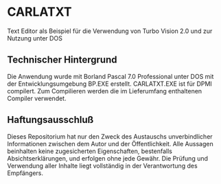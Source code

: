 # CARLATXT

Text Editor als Beispiel für die Verwendung von Turbo Vision 2.0 und zur Nutzung unter DOS

## Technischer Hintergrund

Die Anwendung wurde mit Borland Pascal 7.0 Professional unter DOS mit der Entwicklungsumgebung BP.EXE erstellt. CARLATXT.EXE ist für DPMI compilert. Zum Compilieren werden die im Lieferumfang enthaltenen Compiler verwendet.

## Haftungsausschluß

Dieses Repositorium hat nur den Zweck des Austauschs unverbindlicher Informationen zwischen dem Autor und der Öffentlichkeit. 
Alle Aussagen beinhalten keine zugesicherten Eigenschaften, bestenfalls Absichtserklärungen, und erfolgen ohne jede Gewähr. Die Prüfung und Verwendung aller Inhalte liegt vollständig in der Verantwortung des Empfängers.
